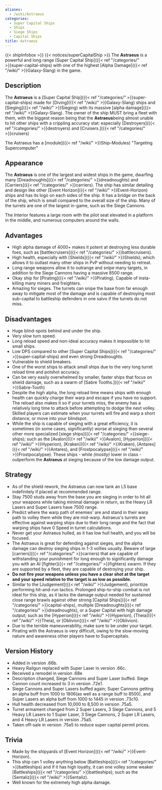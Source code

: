```yaml
---
aliases:
  - /wiki/Astraeus
categories:
  - Super Capital Ships
  - Ships
  - Siege Ships
  - Capital Ships
title: Astraeus
---
```


{{< shipInfobox >}} {{< notices/superCapitalShip >}} The **Astraeus** is a powerful and long range [Super Capital Ship]({{< ref "/categories/" >}}super-capital-ships) with one of the highest [Alpha Damage]({{< ref "/wiki/" >}}Galaxy-Slang) in the game.

## Description

The **Astraeus** is a [Super Capital Ship]({{< ref "/categories/" >}}super-capital-ships) made for [Diving]({{< ref "/wiki/" >}}Galaxy-Slang) ships and [Sieging]({{< ref "/wiki/" >}}Sieging) with its massive [alpha damage]({{< ref "/wiki/" >}}Galaxy-Slang). The owner of the ship MUST bring a fleet with them, with the biggest reason being that the **Astraeus**being almost unable to hit other ships with a crippling accuracy stat: especially [Destroyers]({{< ref "/categories/" >}}destroyers) and [Cruisers.]({{< ref "/categories/" >}}cruisers)

The Astraeus has a [module]({{< ref "/wiki/" >}}Ship-Modules) "Targeting Supercomputer"

## Appearance

The **Astraeus** is one of the largest and widest ships in the game, dwarfing many [Dreadnoughts]({{< ref "/categories/" >}}dreadnoughts) and [Carriers]({{< ref "/categories/" >}}carriers). The ship has similar detailing and design like other [Event Horizon]({{< ref "/wiki/" >}}Event-Horizon) ships and has its logo on each sides of the ship. It has a bridge on the back of the ship, which is small compared to the overall size of the ship. Many of the turrets are one of the largest in-game, such as the Siege Cannons.

The Interior features a large room with the pilot seat elevated in a platform in the middle, and numerous computers around the walls.

## Advantages

- High alpha damage of 4000+ makes it potent at destroying less durable foes, such as [battlecruisers]({{< ref "/categories/" >}}battlecruisers).
- High health, especially with [Shields]({{< ref "/wiki/" >}}Shields); which allows it to outlast many other ships in PvP without needing to retreat.
- Long range weapons allow it to outrange and snipe many targets, in addition to the Siege Cannons having a massive 8500 range.
- Okay ship for [Pirating]({{< ref "/wiki/" >}}Pirating), Capable of insta-killing many miners and freighters.
- Amazing for sieges. The turrets can snipe the base from far enough away to mitigate most of the damage and is capable of destroying most sub-capital to battleship defenders in one salvo if the turrets do not miss.

## Disadvantages

- Huge blind-spots behind and under the ship.
- Very slow turn speed.
- Long reload speed and non-ideal accuracy makes it impossible to hit small ships.
- Low DPS compared to other [Super Capital Ships]({{< ref "/categories/" >}}super-capital-ships) and even strong Dreadnoughts.
- Vulnerable to shield breakers.
- One of the worst ships to attack small ships due to the very long turret reload time and potshot accuracy.
- Can be very easily overwhelmed by smaller, faster ships that focus on shield damage, such as a swarm of [Sabre Tooths.]({{< ref "/wiki/" >}}Sabre-Tooth)
- Despite the high alpha, the long reload time means ships with enough health can quickly charge their warp and escape if you have no support. The reload also makes it so if your turrets miss, the enemy has a relatively long time to attack before attempting to dodge the next volley. Skilled players can estimate when your turrets will fire and warp a short distance, or move into your blindspot.
- While the ship is capable of sieging with a great efficiency, it is sometimes (in some cases, significantly) worse at sieging than several other more specialized [siege ships]({{< ref "/categories/" >}}siege-ships); such as the [Avalon]({{< ref "/wiki/" >}}Avalon), [Hyperion]({{< ref "/wiki/" >}}Hyperion), [Kraken]({{< ref "/wiki/" >}}Kraken), [Antares]({{< ref "/wiki/" >}}Antares), and [Frostpocalypse]({{< ref "/wiki/" >}}Frostpocalypse). These ships - while _(mostly)_ lower in class - outperform the **Astraeus** at sieging because of the low damage output.

## Strategy

- As of the shield rework, the Astraeus can now tank an L5 base indefinitely if placed at recommended range.
- Stay 7500 studs away from the base you are sieging in order to hit all your weapons while taking minimal damage in return, as the Heavy LR Lasers and Super Lasers have 7500 range.
- Predict where the warp path of enemies' are and stand in their warp path to volley them while they are mid-warp. Astraeus's turrets are effective against warping ships due to their long range and the fact that warping ships have 0 Speed in turret calculations.
- Never get your Astraeus hulled, as it has low hull health, and you will be focused.
- The Astraeus is great for defending against sieges, and the alpha damage can destroy sieging ships in 1-3 vollies usually. Beware of large [carriers]({{< ref "/categories/" >}}carriers) that are capable of withstanding your punishment for long enough to significantly damage you with an AI [fighter]({{< ref "/categories/" >}}fighters) swarm. If they are supported by a fleet, they are capable of destroying your ship.
- **Do not fire your weapons unless you have a clear shot at the target and your speed relative to the target is as low as possible.**
- Similar to the [Judgement]({{< ref "/wiki/" >}}Judgement), prioritize performing hit-and-run tactics. Prolonged ship-to-ship combat is not ideal for this ship, as it lacks the damage output needed for sustained close range brawls against other strong [Capital Ships]({{< ref "/categories/" >}}capital-ships), multiple [Dreadnoughts]({{< ref "/categories/" >}}dreadnoughts), or a Super Capital with high damage output; such as the [Hyperion]({{< ref "/wiki/" >}}Hyperion), [Theia]({{< ref "/wiki/" >}}Theia), or [Oblivion]({{< ref "/wiki/" >}}Oblivion).
- Due to the terrible maneuverability, make sure to be under your target.
- Pirating with the Astraeus is very difficult, owing to the slow-moving nature and awareness other players have to Supercapitals.

## Version History

- Added in version .66b.
- Heavy Railgun replaced with Super Laser in version .66c.
- Received a remodel in version .68e
- Description changed, Siege Cannons and Super Laser buffed. Siege Cannon count increased to 3 in version .72e1.
- Siege Cannons and Super Lasers buffed again; Super Cannons getting an alpha buff from 1000 to 1806(as well as a range buff to 8500), and Super Lasers an alpha buff from 1000 to 1445 in version .73c10.
- Hull health decreased from 10,000 to 8,500 in version .75a5.
- Turret armament changed from 2 Super Lasers, 3 Siege Cannons, and 5 Heavy LR Lasers to 1 Super Laser, 3 Siege Cannons, 2 Super LR Lasers, and 4 Heavy LR Lasers in version .75a5.
- Taken off-sale in version .75a5 to reduce super capital permit prices.

## Trivia

- Made by the shipyards of [Event Horizon]({{< ref "/wiki/" >}}Event-Horizon).
- This ship can 1 volley anything below [Battleships]({{< ref "/categories/" >}}battleships) and if it has high loyalty, it can one volley some weaker [Battleships]({{< ref "/categories/" >}}battleships); such as the [Sentaliz]({{< ref "/wiki/" >}}Sentaliz).
- Well known for the extremely high alpha damage.
